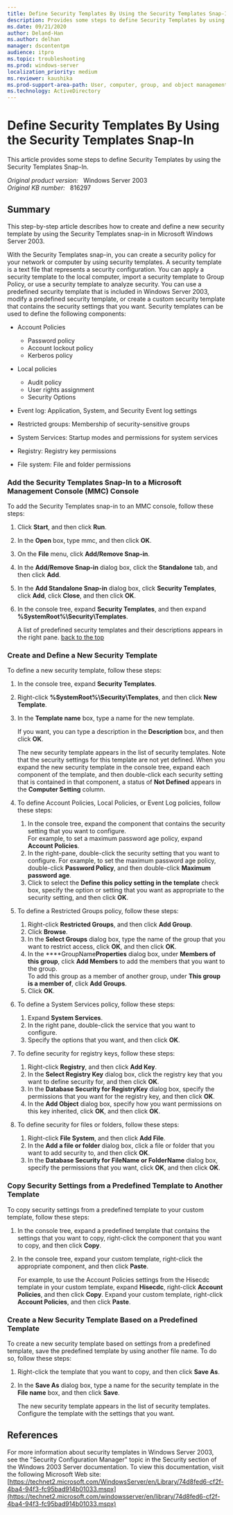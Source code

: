 ```yaml
---
title: Define Security Templates By Using the Security Templates Snap-In
description: Provides some steps to define Security Templates by using the Security Templates Snap-In
ms.date: 09/21/2020
author: Deland-Han
ms.author: delhan 
manager: dscontentpm
audience: itpro
ms.topic: troubleshooting
ms.prod: windows-server
localization_priority: medium
ms.reviewer: kaushika
ms.prod-support-area-path: User, computer, group, and object management
ms.technology: ActiveDirectory
---
```

# Define Security Templates By Using the Security Templates Snap-In   

This article provides some steps to define Security Templates by using the Security Templates Snap-In.

_Original product version:_ &nbsp; Windows Server 2003  
_Original KB number:_ &nbsp; 816297

## Summary

This step-by-step article describes how to create and define a new security template by using the Security Templates snap-in in Microsoft Windows Server 2003.

With the Security Templates snap-in, you can create a security policy for your network or computer by using security templates. A security template is a text file that represents a security configuration. You can apply a security template to the local computer, import a security template to Group Policy, or use a security template to analyze security. You can use a predefined security template that is included in Windows Server 2003, modify a predefined security template, or create a custom security template that contains the security settings that you want. Security templates can be used to define the following components:

- Account Policies

  - Password policy
  - Account lockout policy
  - Kerberos policy
- Local policies

  - Audit policy
  - User rights assignment
  - Security Options
- Event log: Application, System, and Security Event log settings
- Restricted groups: Membership of security-sensitive groups
- System Services: Startup modes and permissions for system services
- Registry: Registry key permissions
- File system: File and folder permissions  

### Add the Security Templates Snap-In to a Microsoft Management Console (MMC) Console

To add the Security Templates snap-in to an MMC console, follow these steps:

1. Click **Start**, and then click
 **Run**.
2. In the **Open** box, type
 mmc, and then click **OK**.
3. On the **File** menu, click **Add/Remove Snap-in**.
4. In the **Add/Remove Snap-in** dialog box, click the **Standalone** tab, and then click
 **Add**.
5. In the **Add Standalone Snap-in** dialog box, click **Security Templates**, click **Add**, click
 **Close**, and then click **OK**.
6. In the console tree, expand **Security Templates**, and then expand
 **%SystemRoot%\Security\Templates**.

   A list of predefined security templates and their descriptions appears in the right pane. [back to the top](#back-to-the-top) 

### Create and Define a New Security Template

To define a new security template, follow these steps:

1. In the console tree, expand **Security Templates**.
2. Right-click
 **%SystemRoot%\Security\Templates**, and then click **New Template**.
3. In the **Template name** box, type a name for the new template.

   If you want, you can type a description in the
 **Description** box, and then click
 **OK**.

   The new security template appears in the list of security templates. Note that the security settings for this template are not yet defined. When you expand the new security template in the console tree, expand each component of the template, and then double-click each security setting that is contained in that component, a status of **Not Defined** appears in the **Computer Setting** column.
4. To define Account Policies, Local Policies, or Event Log policies, follow these steps:  
   1. In the console tree, expand the component that contains the security setting that you want to configure.  
    For example, to set a maximum password age policy, expand **Account Policies**.
   2. In the right-pane, double-click the security setting that you want to configure.
    For example, to set the maximum password age policy, double-click **Password Policy**, and then double-click **Maximum password age**.
    3. Click to select the **Define this policy setting in the template** check box, specify the option or setting that you want as appropriate to the security setting, and then click
 **OK**.
5. To define a Restricted Groups policy, follow these steps:
   1. Right-click **Restricted Groups**, and then click **Add Group**.
   2. Click **Browse**.
   3. In the **Select Groups** dialog box, type the name of the group that you want to restrict access, click
 **OK**, and then click **OK**.
   4. In the ****GroupName**Properties** dialog box, under **Members of this group**, click **Add Members** to add the members that you want to the group.  
   To add this group as a member of another group, under
 **This group is a member of**, click **Add Groups**.
   5. Click **OK**.
6. To define a System Services policy, follow these steps:
   1. Expand **System Services**.
   2. In the right pane, double-click the service that you want to configure.
   3. Specify the options that you want, and then click
 **OK**.
7. To define security for registry keys, follow these steps:
   1. Right-click **Registry**, and then click
 **Add Key**.
   2. In the **Select Registry Key** dialog box, click the registry key that you want to define security for, and then click
 **OK**.
   3. In the **Database Security for
**RegistryKey**** dialog box, specify the permissions that you want for the registry key, and then click
 **OK**.
   4. In the **Add Object** dialog box, specify how you want permissions on this key inherited, click **OK**, and then click **OK**.
8. To define security for files or folders, follow these steps:
   1. Right-click **File System**, and then click **Add File**.
   2. In the **Add a file or folder** dialog box, click a file or folder that you want to add security to, and then click
 **OK**.
   3. In the **Database Security for
**FileName or FolderName**** dialog box, specify the permissions that you want, click **OK**, and then click
 **OK**. 

### Copy Security Settings from a Predefined Template to Another Template

To copy security settings from a predefined template to your custom template, follow these steps:

1. In the console tree, expand a predefined template that contains the settings that you want to copy, right-click the component that you want to copy, and then click **Copy**.
2. In the console tree, expand your custom template, right-click the appropriate component, and then click
 **Paste**.

   For example, to use the Account Policies settings from the Hisecdc template in your custom template, expand
 **Hisecdc**, right-click **Account Policies**, and then click **Copy**. Expand your custom template, right-click
 **Account Policies**, and then click
 **Paste**.  

### Create a New Security Template Based on a Predefined Template

To create a new security template based on settings from a predefined template, save the predefined template by using another file name. To do so, follow these steps:

1. Right-click the template that you want to copy, and then click **Save As**.
2. In the **Save As** dialog box, type a name for the security template in the **File name** box, and then click
 **Save**.

   The new security template appears in the list of security templates. Configure the template with the settings that you want.   

## References

For more information about security templates in Windows Server 2003, see the "Security Configuration Manager" topic in the Security section of the Windows 2003 Server documentation. To view this documentation, visit the following Microsoft Web site:  
  [https://technet2.microsoft.com/WindowsServer/en/Library/74d8fed6-cf2f-4ba4-94f3-fc95bad914b01033.mspx](https://technet2.microsoft.com/windowsserver/en/library/74d8fed6-cf2f-4ba4-94f3-fc95bad914b01033.mspx)  
